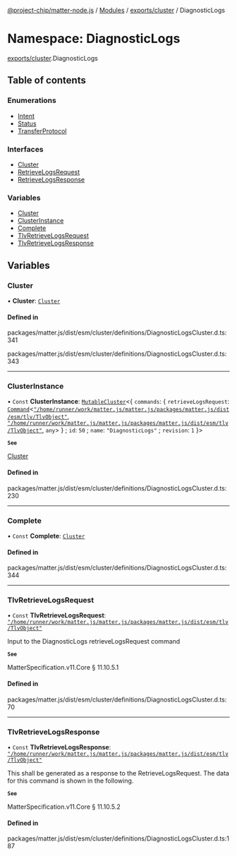 [@project-chip/matter-node.js](../README.md) / [Modules](../modules.md) / [exports/cluster](exports_cluster.md) / DiagnosticLogs

# Namespace: DiagnosticLogs

[exports/cluster](exports_cluster.md).DiagnosticLogs

## Table of contents

### Enumerations

- [Intent](../enums/exports_cluster.DiagnosticLogs.Intent.md)
- [Status](../enums/exports_cluster.DiagnosticLogs.Status.md)
- [TransferProtocol](../enums/exports_cluster.DiagnosticLogs.TransferProtocol.md)

### Interfaces

- [Cluster](../interfaces/exports_cluster.DiagnosticLogs.Cluster.md)
- [RetrieveLogsRequest](../interfaces/exports_cluster.DiagnosticLogs.RetrieveLogsRequest.md)
- [RetrieveLogsResponse](../interfaces/exports_cluster.DiagnosticLogs.RetrieveLogsResponse.md)

### Variables

- [Cluster](exports_cluster.DiagnosticLogs.md#cluster)
- [ClusterInstance](exports_cluster.DiagnosticLogs.md#clusterinstance)
- [Complete](exports_cluster.DiagnosticLogs.md#complete)
- [TlvRetrieveLogsRequest](exports_cluster.DiagnosticLogs.md#tlvretrievelogsrequest)
- [TlvRetrieveLogsResponse](exports_cluster.DiagnosticLogs.md#tlvretrievelogsresponse)

## Variables

### Cluster

• **Cluster**: [`Cluster`](../interfaces/exports_cluster.DiagnosticLogs.Cluster.md)

#### Defined in

packages/matter.js/dist/esm/cluster/definitions/DiagnosticLogsCluster.d.ts:341

packages/matter.js/dist/esm/cluster/definitions/DiagnosticLogsCluster.d.ts:343

___

### ClusterInstance

• `Const` **ClusterInstance**: [`MutableCluster`](../interfaces/exports_cluster.MutableCluster-1.md)\<\{ `commands`: \{ `retrieveLogsRequest`: [`Command`](../interfaces/exports_cluster.Command.md)\<[`"/home/runner/work/matter.js/matter.js/packages/matter.js/dist/esm/tlv/TlvObject"`](exports_certificate._internal_.__home_runner_work_matter_js_matter_js_packages_matter_js_dist_esm_tlv_TlvObject_.md), [`"/home/runner/work/matter.js/matter.js/packages/matter.js/dist/esm/tlv/TlvObject"`](exports_certificate._internal_.__home_runner_work_matter_js_matter_js_packages_matter_js_dist_esm_tlv_TlvObject_.md), `any`\>  } ; `id`: ``50`` ; `name`: ``"DiagnosticLogs"`` ; `revision`: ``1``  }\>

**`See`**

[Cluster](exports_cluster.DiagnosticLogs.md#cluster)

#### Defined in

packages/matter.js/dist/esm/cluster/definitions/DiagnosticLogsCluster.d.ts:230

___

### Complete

• `Const` **Complete**: [`Cluster`](../interfaces/exports_cluster.DiagnosticLogs.Cluster.md)

#### Defined in

packages/matter.js/dist/esm/cluster/definitions/DiagnosticLogsCluster.d.ts:344

___

### TlvRetrieveLogsRequest

• `Const` **TlvRetrieveLogsRequest**: [`"/home/runner/work/matter.js/matter.js/packages/matter.js/dist/esm/tlv/TlvObject"`](exports_certificate._internal_.__home_runner_work_matter_js_matter_js_packages_matter_js_dist_esm_tlv_TlvObject_.md)

Input to the DiagnosticLogs retrieveLogsRequest command

**`See`**

MatterSpecification.v11.Core § 11.10.5.1

#### Defined in

packages/matter.js/dist/esm/cluster/definitions/DiagnosticLogsCluster.d.ts:70

___

### TlvRetrieveLogsResponse

• `Const` **TlvRetrieveLogsResponse**: [`"/home/runner/work/matter.js/matter.js/packages/matter.js/dist/esm/tlv/TlvObject"`](exports_certificate._internal_.__home_runner_work_matter_js_matter_js_packages_matter_js_dist_esm_tlv_TlvObject_.md)

This shall be generated as a response to the RetrieveLogsRequest. The data for this command is shown in the
following.

**`See`**

MatterSpecification.v11.Core § 11.10.5.2

#### Defined in

packages/matter.js/dist/esm/cluster/definitions/DiagnosticLogsCluster.d.ts:187
